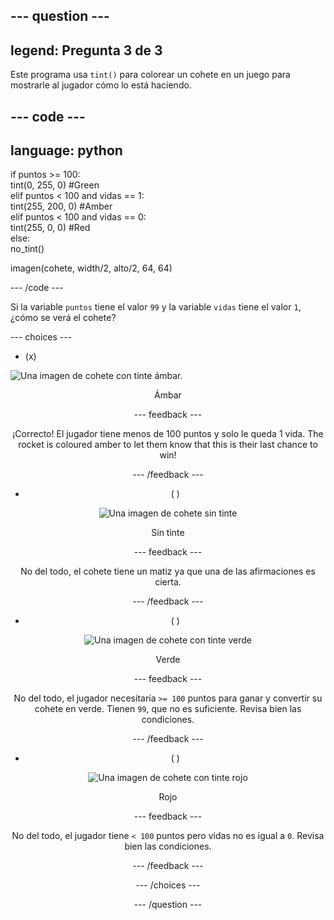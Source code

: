 --- question ---
---
legend: Pregunta 3 de 3
---

Este programa usa `tint()` para colorear un cohete en un juego para mostrarle al jugador cómo lo está haciendo.

--- code ---
---
language: python
---

if puntos >= 100:    
tint(0, 255, 0) #Green   
elif puntos < 100 and vidas == 1:   
tint(255, 200, 0) #Amber    
elif puntos < 100 and vidas == 0:     
tint(255, 0, 0) #Red     
else:      
no_tint()

imagen(cohete, width/2, alto/2, 64, 64)

--- /code ---

Si la variable `puntos` tiene el valor `99` y la variable `vidas` tiene el valor `1`, ¿cómo se verá el cohete?

--- choices ---

- (x)

![Una imagen de cohete con tinte ámbar.](images/rocket_amber.png) <div style="text-align: center;">Ámbar

 --- feedback ---

 ¡Correcto! El jugador tiene menos de 100 puntos y solo le queda 1 vida. The rocket is coloured amber to let them know that this is their last chance to win!

 --- /feedback ---

- ( )

![Una imagen de cohete sin tinte](images/rocket_original.png) <div style="text-align: center;">Sin tinte

 --- feedback ---

 No del todo, el cohete tiene un matiz ya que una de las afirmaciones es cierta.

 --- /feedback ---

- ( )

![Una imagen de cohete con tinte verde](images/rocket_green.png) <div style="text-align: center;">Verde

 --- feedback ---

 No del todo, el jugador necesitaría `>= 100` puntos para ganar y convertir su cohete en verde. Tienen `99`, que no es suficiente. Revisa bien las condiciones.

 --- /feedback ---

- ( )

![Una imagen de cohete con tinte rojo](images/rocket_red.png) <div style="text-align: center;">Rojo

 --- feedback ---

 No del todo, el jugador tiene `< 100` puntos pero vidas no es igual a `0`. Revisa bien las condiciones.

 --- /feedback ---

--- /choices ---

--- /question ---
